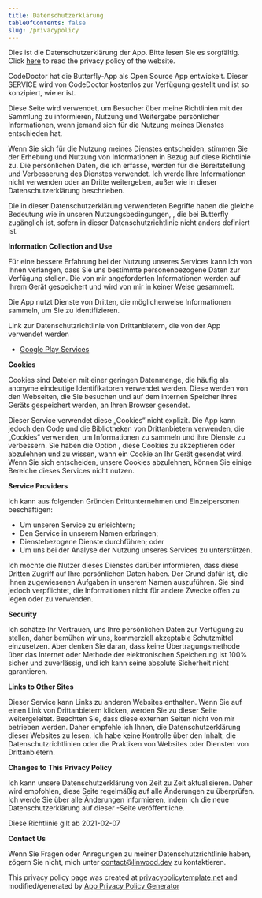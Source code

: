 ```yaml
---
title: Datenschutzerklärung
tableOfContents: false
slug: /privacypolicy
---
```


Dies ist die Datenschutzerklärung der App. Bitte lesen Sie es sorgfältig.
Click [here](https://go.linwood.dev/privacypolicy) to read the privacy policy of the website.

CodeDoctor hat die Butterfly-App als Open Source App entwickelt. Dieser SERVICE wird von CodeDoctor kostenlos zur Verfügung gestellt und ist so konzipiert, wie er ist.

Diese Seite wird verwendet, um Besucher über meine Richtlinien mit der Sammlung zu informieren, Nutzung und Weitergabe persönlicher Informationen, wenn jemand sich für die Nutzung meines Dienstes entschieden hat.

Wenn Sie sich für die Nutzung meines Dienstes entscheiden, stimmen Sie der Erhebung und Nutzung von Informationen in Bezug auf diese Richtlinie zu. Die persönlichen Daten, die ich erfasse, werden für die Bereitstellung und Verbesserung des Dienstes verwendet. Ich werde Ihre Informationen nicht verwenden oder an Dritte weitergeben, außer wie in dieser Datenschutzerklärung beschrieben.

Die in dieser Datenschutzerklärung verwendeten Begriffe haben die gleiche Bedeutung wie in unseren Nutzungsbedingungen, , die bei Butterfly zugänglich ist, sofern in dieser Datenschutzrichtlinie nicht anders definiert ist.

**Information Collection and Use**

Für eine bessere Erfahrung bei der Nutzung unseres Services kann ich von Ihnen verlangen, dass Sie uns bestimmte personenbezogene Daten zur Verfügung stellen. Die von mir angeforderten Informationen werden auf Ihrem Gerät gespeichert und wird von mir in keiner Weise gesammelt.

Die App nutzt Dienste von Dritten, die möglicherweise Informationen sammeln, um Sie zu identifizieren.

Link zur Datenschutzrichtlinie von Drittanbietern, die von der App verwendet werden

- [Google Play Services](https://www.google.com/policies/privacy/)

**Cookies**

Cookies sind Dateien mit einer geringen Datenmenge, die häufig als anonyme eindeutige Identifikatoren verwendet werden. Diese werden von den Webseiten, die Sie besuchen und auf dem internen Speicher Ihres Geräts gespeichert werden, an Ihren Browser gesendet.

Dieser Service verwendet diese „Cookies“ nicht explizit. Die App kann jedoch den Code und die Bibliotheken von Drittanbietern verwenden, die „Cookies“ verwenden, um Informationen zu sammeln und ihre Dienste zu verbessern. Sie haben die Option , diese Cookies zu akzeptieren oder abzulehnen und zu wissen, wann ein Cookie an Ihr Gerät gesendet wird. Wenn Sie sich entscheiden, unsere Cookies abzulehnen, können Sie einige Bereiche dieses Services nicht nutzen.

**Service Providers**

Ich kann aus folgenden Gründen Drittunternehmen und Einzelpersonen beschäftigen:

- Um unseren Service zu erleichtern;
- Den Service in unserem Namen erbringen;
- Dienstebezogene Dienste durchführen; oder
- Um uns bei der Analyse der Nutzung unseres Services zu unterstützen.

Ich möchte die Nutzer dieses Dienstes darüber informieren, dass diese Dritten Zugriff auf Ihre persönlichen Daten haben. Der Grund dafür ist, die ihnen zugewiesenen Aufgaben in unserem Namen auszuführen. Sie sind jedoch verpflichtet, die Informationen nicht für andere Zwecke offen zu legen oder zu verwenden.

**Security**

Ich schätze Ihr Vertrauen, uns Ihre persönlichen Daten zur Verfügung zu stellen, daher bemühen wir uns, kommerziell akzeptable Schutzmittel einzusetzen. Aber denken Sie daran, dass keine Übertragungsmethode über das Internet oder Methode der elektronischen Speicherung ist 100% sicher und zuverlässig, und ich kann seine absolute Sicherheit nicht garantieren.

**Links to Other Sites**

Dieser Service kann Links zu anderen Websites enthalten. Wenn Sie auf einen Link von Drittanbietern klicken, werden Sie zu dieser Seite weitergeleitet. Beachten Sie, dass diese externen Seiten nicht von mir betrieben werden. Daher empfehle ich Ihnen, die Datenschutzerklärung dieser Websites zu lesen. Ich habe keine Kontrolle über den Inhalt, die Datenschutzrichtlinien oder die Praktiken von Websites oder Diensten von Drittanbietern.

**Changes to This Privacy Policy**

Ich kann unsere Datenschutzerklärung von Zeit zu Zeit aktualisieren. Daher wird empfohlen, diese Seite regelmäßig auf alle Änderungen zu überprüfen. Ich werde Sie über alle Änderungen informieren, indem ich die neue Datenschutzerklärung auf dieser -Seite veröffentliche.

Diese Richtlinie gilt ab 2021-02-07

**Contact Us**

Wenn Sie Fragen oder Anregungen zu meiner Datenschutzrichtlinie haben, zögern Sie nicht, mich unter contact@linwood.dev zu kontaktieren.

This privacy policy page was created at [privacypolicytemplate.net](https://privacypolicytemplate.net) and modified/generated
by [App Privacy Policy Generator](https://app-privacy-policy-generator.nisrulz.com/)
